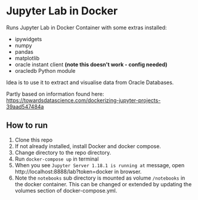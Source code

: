 # Jupyter Lab in Docker


Runs Jupyter Lab in Docker Container with some extras installed: 

- ipywidgets
- numpy
- pandas
- matplotlib
- oracle instant client **(note this doesn't work - config needed)**
- oracledb Python module

Idea is to use it to extract and visualise data from Oracle Databases.

Partly based on information found here:  https://towardsdatascience.com/dockerizing-jupyter-projects-39aad547484a 

## How to run
1. Clone this repo
2. If not already installed, install Docker and docker compose.
3. Change directory to the repo directory.
4. Run `docker-compose up` in terminal
5. When you see `Jupyter Server 1.18.1 is running at` message, open http://localhost:8888/lab?token=docker in browser.
6. Note the `notebooks` sub directory is mounted as volume `/notebooks` in the docker container. This can be changed or extended by updating the volumes section of docker-compose.yml.
